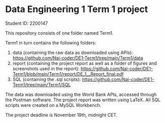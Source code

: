 # Data Engineering 1 Term 1 project

Student ID: 2200147

This repository consists of one folder named Term1. 

Term1 in turn contains the following folders:
1. data (containing the raw data as downloaded using APIs): https://github.com/Nai-coder/DE1-Term1/tree/main/Term1/data
2. report (containing the project report as well as a folder of figures and screenshots used in the report): https://github.com/Nai-coder/DE1-Term1/blob/main/Term1/report/DE_1__Report_final.pdf
3. SQL (containing the .sql scripts): https://github.com/Nai-coder/DE1-Term1/tree/main/Term1/SQL

The data was downloaded using the World Bank APIs, accessed through the Postman software. The project report was written using LaTeX. All SQL scripts were created on a MySQL Workbench.

The project deadline is November 19th, midnight CET.
